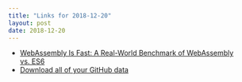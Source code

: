 ```yaml
---
title: "Links for 2018-12-20"
layout: post
date: 2018-12-20
---
```


* [WebAssembly Is Fast: A Real-World Benchmark of WebAssembly vs. ES6](https://medium.com/@torch2424/webassembly-is-fast-a-real-world-benchmark-of-webassembly-vs-es6-d85a23f8e193)
* [Download all of your GitHub data](https://blog.github.com/2018-12-19-download-your-data/)
